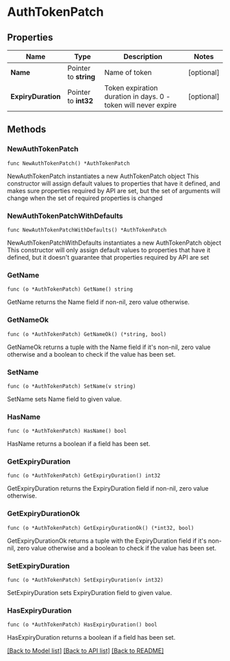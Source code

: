 # AuthTokenPatch

## Properties

Name | Type | Description | Notes
------------ | ------------- | ------------- | -------------
**Name** | Pointer to **string** | Name of token | [optional] 
**ExpiryDuration** | Pointer to **int32** | Token expiration duration in days. 0 - token will never expire | [optional] 

## Methods

### NewAuthTokenPatch

`func NewAuthTokenPatch() *AuthTokenPatch`

NewAuthTokenPatch instantiates a new AuthTokenPatch object
This constructor will assign default values to properties that have it defined,
and makes sure properties required by API are set, but the set of arguments
will change when the set of required properties is changed

### NewAuthTokenPatchWithDefaults

`func NewAuthTokenPatchWithDefaults() *AuthTokenPatch`

NewAuthTokenPatchWithDefaults instantiates a new AuthTokenPatch object
This constructor will only assign default values to properties that have it defined,
but it doesn't guarantee that properties required by API are set

### GetName

`func (o *AuthTokenPatch) GetName() string`

GetName returns the Name field if non-nil, zero value otherwise.

### GetNameOk

`func (o *AuthTokenPatch) GetNameOk() (*string, bool)`

GetNameOk returns a tuple with the Name field if it's non-nil, zero value otherwise
and a boolean to check if the value has been set.

### SetName

`func (o *AuthTokenPatch) SetName(v string)`

SetName sets Name field to given value.

### HasName

`func (o *AuthTokenPatch) HasName() bool`

HasName returns a boolean if a field has been set.

### GetExpiryDuration

`func (o *AuthTokenPatch) GetExpiryDuration() int32`

GetExpiryDuration returns the ExpiryDuration field if non-nil, zero value otherwise.

### GetExpiryDurationOk

`func (o *AuthTokenPatch) GetExpiryDurationOk() (*int32, bool)`

GetExpiryDurationOk returns a tuple with the ExpiryDuration field if it's non-nil, zero value otherwise
and a boolean to check if the value has been set.

### SetExpiryDuration

`func (o *AuthTokenPatch) SetExpiryDuration(v int32)`

SetExpiryDuration sets ExpiryDuration field to given value.

### HasExpiryDuration

`func (o *AuthTokenPatch) HasExpiryDuration() bool`

HasExpiryDuration returns a boolean if a field has been set.


[[Back to Model list]](../README.md#documentation-for-models) [[Back to API list]](../README.md#documentation-for-api-endpoints) [[Back to README]](../README.md)



